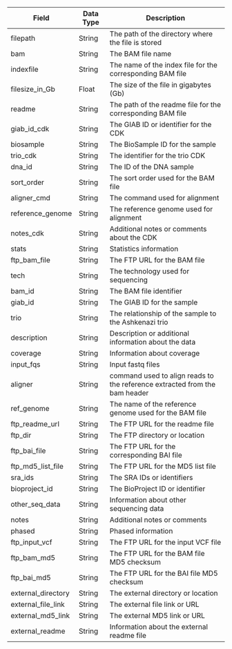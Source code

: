 | Field                | Data Type     | Description                                                                                    |
|----------------------|---------------|------------------------------------------------------------------------------------------------|
| filepath             | String        | The path of the directory where the file is stored                                                |
| bam                  | String        | The BAM file name                                                                              |
| indexfile            | String        | The name of the index file for the corresponding BAM file                                                      |
| filesize_in_Gb       | Float         | The size of the file in gigabytes (Gb)                                                        |
| readme               | String        | The path of the readme file for the corresponding BAM file                             |
| giab_id_cdk          | String        | The GIAB ID or identifier for the CDK                                                         |
| biosample            | String        | The BioSample ID for the sample                                                                       |
| trio_cdk             | String        | The identifier for the trio CDK                                                                |
| dna_id               | String        | The ID of the DNA sample                                                                            |
| sort_order           | String        | The sort order used for the BAM file                                                                    |
| aligner_cmd          | String        | The command used for alignment                                                                 |
| reference_genome     | String        | The reference genome used for alignment                                                        |
| notes_cdk            | String        | Additional notes or comments about the CDK                                                     |
| stats                | String        | Statistics information                                                                         |
| ftp_bam_file         | String        | The FTP URL for the BAM file                                                                   |
| tech                 | String        | The technology used for sequencing                                                             |
| bam_id               | String        | The BAM file identifier                                                                        |
| giab_id              | String        | The GIAB ID for the sample                                                                     |
| trio                 | String        | The relationship of the sample to the Ashkenazi trio                                                                    |
| description          | String        | Description or additional information about the data                                           |
| coverage             | String        | Information about coverage                                                                     |
| input_fqs            | String        | Input fastq files                                                                              |
| aligner              | String        | command used to align reads to the reference extracted from the bam header                                                               |
| ref_genome           | String        | The name of the reference genome used for the BAM file                                                        |
| ftp_readme_url       | String        | The FTP URL for the readme file                                                                |
| ftp_dir              | String        | The FTP directory or location                                                                  |
| ftp_bai_file         | String        | The FTP URL for the corresponding BAI file                                                     |
| ftp_md5_list_file    | String        | The FTP URL for the MD5 list file                                                              |
| sra_ids              | String        | The SRA IDs or identifiers                                                                     |
| bioproject_id        | String        | The BioProject ID or identifier                                                                |
| other_seq_data       | String        | Information about other sequencing data                                                        |
| notes                | String        | Additional notes or comments                                                                   |
| phased               | String        | Phased information                                                                             |
| ftp_input_vcf        | String        | The FTP URL for the input VCF file                                                             |
| ftp_bam_md5          | String        | The FTP URL for the BAM file MD5 checksum                                                      |
| ftp_bai_md5          | String        | The FTP URL for the BAI file MD5 checksum                                                      |
| external_directory   | String        | The external directory or location                                                             |
| external_file_link   | String        | The external file link or URL                                                                  |
| external_md5_link    | String        | The external MD5 link or URL                                                                   |
| external_readme      | String        | Information about the external readme file                                                     |
